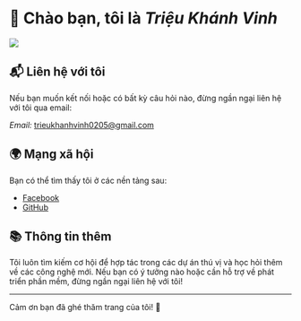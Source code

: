 # 👋 Chào bạn, tôi là *Triệu Khánh Vinh*

![](/images/anh-dai-dien.jpg)


## 📬 Liên hệ với tôi

Nếu bạn muốn kết nối hoặc có bất kỳ câu hỏi nào, đừng ngần ngại liên hệ với tôi qua email:

*Email:* [trieukhanhvinh0205@gmail.com](mailto:trieukhanhvinh0205@gmail.com)


## 🌍 Mạng xã hội
Bạn có thể tìm thấy tôi ở các nền tảng sau:

- [Facebook](https://www.facebook.com/vinnn253/)  
- [GitHub](https://github.com/trieukhanhvinh0205)  

## 📚 Thông tin thêm

Tôi luôn tìm kiếm cơ hội để hợp tác trong các dự án thú vị và học hỏi thêm về các công nghệ mới. Nếu bạn có ý tưởng nào hoặc cần hỗ trợ về phát triển phần mềm, đừng ngần ngại liên hệ với tôi!

---

Cảm ơn bạn đã ghé thăm trang của tôi! 🌱

